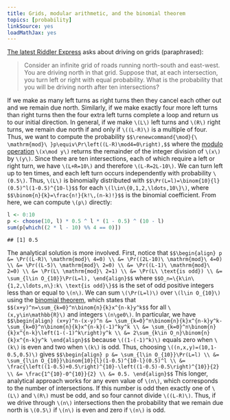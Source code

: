 ```yaml
---
title: Grids, modular arithmetic, and the binomial theorem
topics: [probability]
linkSource: yes
loadMathJax: yes
---
```


[The latest Riddler Express](https://fivethirtyeight.com/features/can-you-connect-the-dots/) asks about driving on grids (paraphrased):

> Consider an infinite grid of roads running north-south and east-west.
> You are driving north in that grid.
> Suppose that, at each intersection, you turn left or right with equal probability.
> What is the probability that you will be driving north after ten intersections?

If we make as many left turns as right turns then they cancel each other out and we remain due north.
Similarly, if we make exactly four more left turns than right turns then the four extra left turns complete a loop and return us to our initial direction.
In general, if we make `\(L\)` left turns and `\(R\)` right turns, we remain due north if and only if `\((L-R)\)` is a multiple of four.
Thus, we want to compute the probability
`$$\renewcommand{\mod}{\ \mathrm{mod}\ }p\equiv\Pr\left((L-R)\mod4=0\right),$$`
where the [modulo operation](https://en.wikipedia.org/wiki/Modulo_operation) `\(x\mod y\)` returns the remainder of the integer division of `\(x\)` by `\(y\)`.
Since there are ten intersections, each of which require a left or right turn, we have `\(L+R=10\)` and therefore `\(L-R=2L-10\)`.
We can turn left up to ten times, and each left turn occurs independently with probability `\(0.5\)`.
Thus, `\(L\)` is binomially distributed with
`$$\Pr(L=l)=\binom{10}{l}(0.5)^l(1-0.5)^{10-l}$$`
for each `\(l\in\{0,1,2,\ldots,10\}\)`, where
`$$\binom{n}{k}=\frac{n!}{k!\,(n-k)!}$$`
is the binomial coefficient.
From here, we can compute `\(p\)` directly:

```r
l <- 0:10
p <- choose(10, l) * 0.5 ^ l * (1 - 0.5) ^ (10 - l)
sum(p[which((2 * l - 10) %% 4 == 0)])
```

```
## [1] 0.5
```
The analytical solution is more involved.
First, notice that
`$$\begin{align}
p
&= \Pr((L-R)\ \mathrm{mod}\ 4=0) \\
&= \Pr((2L-10)\ \mathrm{mod}\ 4=0) \\
&= \Pr((L-5)\ \mathrm{mod}\ 2=0) \\
&= \Pr((L-1)\ \mathrm{mod}\ 2=0) \\
&= \Pr(L\ \mathrm{mod}\ 2=1) \\
&= \Pr(L\ \text{is odd}) \\
&= \sum_{l\in O_{10}}\Pr(L=l),
\end{align}$$`
where
`$$O_n=\{k\in\{1,2,\ldots,n\}:k\ \text{is odd}\}$$`
is the set of odd positive integers less than or equal to `\(n\)`.
We can sum `\(\Pr(L=l)\)` over `\(l\in O_{10}\)` using the [binomial theorem](https://en.wikipedia.org/wiki/Binomial_theorem), which states that
`$$(x+y)^n=\sum_{k=0}^n\binom{n}{k}x^{n-k}y^k$$`
for all `\(x,y\in\mathbb{R}\)` and integers `\(n\ge0\)`.
In particular, we have
`$$\begin{align}
(x+y)^n-(x-y)^n
&= \sum_{k=0}^n\binom{n}{k}x^{n-k}y^k-\sum_{k=0}^n\binom{n}{k}x^{n-k}(-1)^ky^k \\
&= \sum_{k=0}^n\binom{n}{k}x^{n-k}\left(1-(-1)^k\right)y^k \\
&= 2\sum_{k\in O_n}\binom{n}{k}x^{n-k}y^k
\end{align}$$`
because `\((1-(-1)^k)\)` equals zero when `\(k\)` is even and two when `\(k\)` is odd.
Thus, choosing `\((n,x,y)=(10,1-0.5,0.5)\)` gives
`$$\begin{align}
p
&= \sum_{l\in O_{10}}\Pr(L=l) \\
&= \sum_{l\in O_{10}}\binom{10}{l}(1-0.5)^{10-l}(0.5)^l \\
&= \frac{\left((1-0.5)+0.5\right)^{10}-\left((1-0.5)-0.5\right)^{10}}{2} \\
&= \frac{1^{10}-0^{10}}{2} \\
&= 0.5.
\end{align}$$`
This longer, analytical approach works for any even value of `\(n\)`, which corresponds to the number of intersections.
If this number is odd then exactly one of `\(L\)` and `\(R\)` must be odd, and so four cannot divide `\((L-R)\)`.
Thus, if we drive through `\(n\)` intersections then the probability that we remain due north is `\(0.5\)` if `\(n\)` is even and zero if `\(n\)` is odd.

